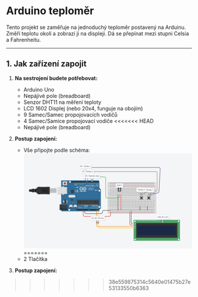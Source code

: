 # Arduino teploměr

Tento projekt se zaměřuje na jednoduchý teploměr postavený na Arduinu. Změří teplotu okolí a zobrazí ji na displeji. Dá se přepínat mezi stupni Celsia a Fahrenheitu.

---

## 1. Jak zařízení zapojit

1. **Na sestrojení budete potřebovat:**
   - Arduino Uno
   - Nepájivé pole (breadboard)
   - Senzor DHT11 na měření teploty
   - LCD 1602 Displej (nebo 20x4, funguje na obojím)
   - 9 Samec/Samec propojovacích vodičů 
   - 4 Samec/Samice propojovací vodiče
<<<<<<< HEAD
   - Nepájivé pole (breadboard)

2. **Postup zapojení:**
   - Vše připojte podle schéma:
   ![Screenshot Tinkercad](schema/normalnischema.png)
=======
   - 2 Tlačítka
   
   
2. **Postup zapojení:**
>>>>>>> 38e559875314c5640e01475b27e53133550b6363
